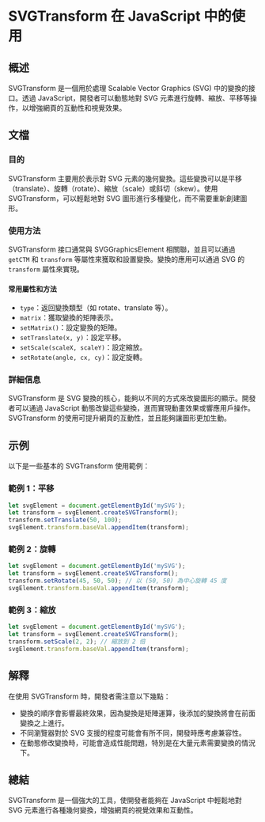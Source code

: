 <!--
Meta Description: # SVGTransform 在 JavaScript 中的使用 ## 概述 SVGTransform 是一個用於處理 Scalable Vector Graphics (SVG) 中的變換的接口。透過 JavaScript，開發者可以動態地對 SVG 元素進行旋轉、縮放、平移等操作，以增強網頁的互...
Meta Keywords: transform, svgtransform, svgelement, svg, javascript
-->

# SVGTransform 在 JavaScript 中的使用

## 概述
SVGTransform 是一個用於處理 Scalable Vector Graphics (SVG) 中的變換的接口。透過 JavaScript，開發者可以動態地對 SVG 元素進行旋轉、縮放、平移等操作，以增強網頁的互動性和視覺效果。

## 文檔
### 目的
SVGTransform 主要用於表示對 SVG 元素的幾何變換。這些變換可以是平移（translate）、旋轉（rotate）、縮放（scale）或斜切（skew）。使用 SVGTransform，可以輕鬆地對 SVG 圖形進行多種變化，而不需要重新創建圖形。

### 使用方法
SVGTransform 接口通常與 SVGGraphicsElement 相關聯，並且可以通過 `getCTM` 和 `transform` 等屬性來獲取和設置變換。變換的應用可以通過 SVG 的 `transform` 屬性來實現。

#### 常用屬性和方法
- `type`：返回變換類型（如 rotate、translate 等）。
- `matrix`：獲取變換的矩陣表示。
- `setMatrix()`：設定變換的矩陣。
- `setTranslate(x, y)`：設定平移。
- `setScale(scaleX, scaleY)`：設定縮放。
- `setRotate(angle, cx, cy)`：設定旋轉。

### 詳細信息
SVGTransform 是 SVG 變換的核心，能夠以不同的方式來改變圖形的顯示。開發者可以通過 JavaScript 動態改變這些變換，進而實現動畫效果或響應用戶操作。SVGTransform 的使用可提升網頁的互動性，並且能夠讓圖形更加生動。

## 示例
以下是一些基本的 SVGTransform 使用範例：

### 範例 1：平移
```javascript
let svgElement = document.getElementById('mySVG');
let transform = svgElement.createSVGTransform();
transform.setTranslate(50, 100);
svgElement.transform.baseVal.appendItem(transform);
```

### 範例 2：旋轉
```javascript
let svgElement = document.getElementById('mySVG');
let transform = svgElement.createSVGTransform();
transform.setRotate(45, 50, 50); // 以 (50, 50) 為中心旋轉 45 度
svgElement.transform.baseVal.appendItem(transform);
```

### 範例 3：縮放
```javascript
let svgElement = document.getElementById('mySVG');
let transform = svgElement.createSVGTransform();
transform.setScale(2, 2); // 縮放到 2 倍
svgElement.transform.baseVal.appendItem(transform);
```

## 解釋
在使用 SVGTransform 時，開發者需注意以下幾點：
- 變換的順序會影響最終效果，因為變換是矩陣運算，後添加的變換將會在前面變換之上進行。
- 不同瀏覽器對於 SVG 支援的程度可能會有所不同，開發時應考慮兼容性。
- 在動態修改變換時，可能會造成性能問題，特別是在大量元素需要變換的情況下。

## 總結
SVGTransform 是一個強大的工具，使開發者能夠在 JavaScript 中輕鬆地對 SVG 元素進行各種幾何變換，增強網頁的視覺效果和互動性。